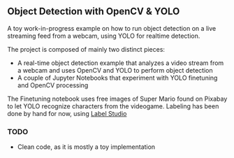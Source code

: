 ## Object Detection with OpenCV & YOLO

A toy work-in-progress example on how to run object detection on a live streaming feed from a webcam, using YOLO for realtime detection.

The project is composed of mainly two distinct pieces:

- A real-time object detection example that analyzes a video stream from a webcam and uses OpenCV and YOLO to perform object detection
- A couple of Jupyter Notebooks that experiment with YOLO finetuning and OpenCV processing

The Finetuning notebook uses free images of Super Mario found on Pixabay to let YOLO recognize characters from the videogame.
Labeling has been done by hand for now, using [Label Studio](https://labelstud.io/)

### TODO

- Clean code, as it is mostly a toy implementation
